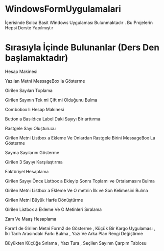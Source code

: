# WindowsFormUygulamalari

İçerisinde Bolca Basit Windows Uygulaması Bulunmaktadır . Bu Projelerin Hepsi Derste Yapılmıştır


# Sırasıyla İçinde Bulunanlar (Ders Den başlamaktadır)

Hesap Makinesi

Yazılan Metni MessageBox la Gösterme

Girilen Sayıları Toplama

Girilen Sayının Tek mi Çift mi Olduğunu Bulma

Combobox lı Hesap Makinesi

Button a Basıldıca Label Daki Sayıyı Bir arttırma

Rastgele Sayı Oluşturucu

Girilen Metni Listbox a Ekleme Ve Onlardan Rastgele Birini MessageBox La Gösterme

Sayma Sayılarını Gösterme

Girilen 3 Sayıyı Karşılaştırma

Faktöriyel Hesaplama

Girilen Sayıyı Önce Listbox a Ekleyip Sonra Toplamı ve Ortalamasını Bulma

Girilen Metni Listbox a Ekleme Ve  O metnin İlk ve Son Kelimesini Bulma

Girilen Metni Büyük Harfe Dönüştürme

Girilen Listbox a Ekleme Ve  O Metinleri Sıralama

Zam Ve  Maaş Hesaplama

Form1 de Girilen Metni Form2 de Gösterme , Küçük Bir Kargo Uygulaması , İki Tarih Arasındaki Farkı Bulma , Yazı Ve Arka Plan Rengi Değiştirme

Büyükten Küçüğe Sırlama , Yazı Tura , Seçilen Sayının Çarpım Tablosu 
